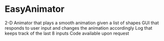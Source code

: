 # EasyAnimator
2-D Animator that plays a smooth animation given a list of shapes
GUI that responds to user input and changes the animation accordingly
Log that keeps track of the last 8 inputs
Code available upon request
